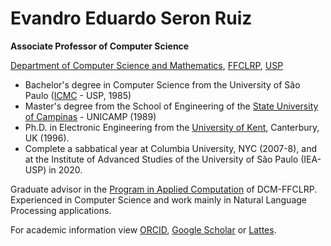 # Evandro Eduardo Seron Ruiz
**Associate Professor of Computer Science**

[Department of Computer Science and Mathematics](https://dcm.ffclrp.usp.br/), [FFCLRP](http://ffclrp.usp.br), [USP](http://usp.br)


- Bachelor's degree in Computer Science from the University of São Paulo ([ICMC](https://www.icmc.usp.br/) - USP, 1985)
- Master's degree from the School of Engineering of the [State University of Campinas](https://www.fee.unicamp.br/) - UNICAMP (1989)
- Ph.D. in Electronic Engineering from the [University of Kent](https://www.kent.ac.uk/engineering), Canterbury, UK (1996). 
- Complete a sabbatical year at Columbia University, NYC (2007-8), and at the Institute of Advanced Studies of the University of São Paulo (IEA-USP) in 2020. 

Graduate advisor in the [Program in Applied Computation](https://dcm.ffclrp.usp.br/ppgca/) of DCM-FFCLRP. 
Experienced in Computer Science and work mainly in Natural Language Processing applications.

For academic information view [ORCID](https://orcid.org/0000-0002-7434-897X), [Google Scholar](https://scholar.google.com.br/citations?user=lEOpDmwAAAAJ&hl=en) or [Lattes](http://lattes.cnpq.br/0525430082581472).
